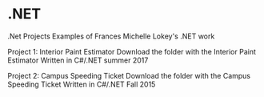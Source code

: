 # .NET
.Net Projects
Examples of Frances Michelle Lokey's .NET work

Project 1:
Interior Paint Estimator
Download the folder with the Interior Paint Estimator
Written in C#/.NET summer 2017

Project 2:
Campus Speeding Ticket
Download the folder with the Campus Speeding Ticket
Written in C#/.NET Fall 2015
